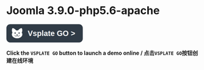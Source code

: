 # Joomla 3.9.0-php5.6-apache

<a href="https://www.vsplate.com/?docker-compose=https://github.com/vsplate/dcenvs/joomla/3.9.0-php5.6-apache"><img alt="VSPLATE GO" src="https://raw.githubusercontent.com/vsplate/images/master/vsgo_btn.png" width="200px"></a>

**Click the `VSPLATE GO` button to launch a demo online / 点击`VSPLATE GO`按钮创建在线环境**